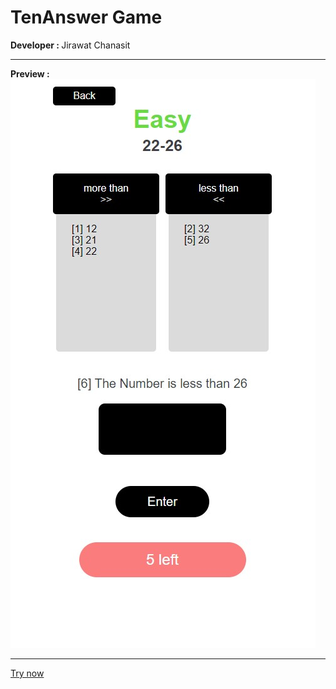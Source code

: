 <h1> TenAnswer Game </h1>
<b> Developer : </b> Jirawat Chanasit  <hr>
<b> Preview : </b><br>
<img src='./document/gameplay.jpg' alt='sample'><hr>
<a href="https://JirawatChn.github.io/TenAnswersReact/" target="_new">Try now</a>